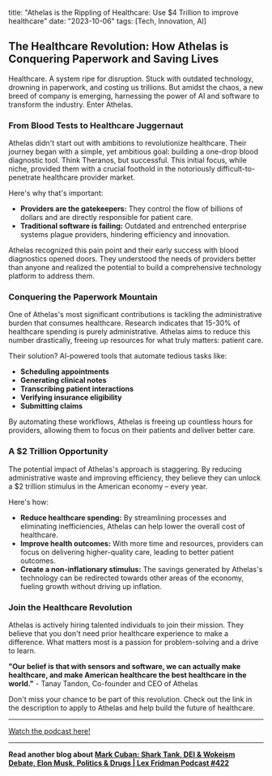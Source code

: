 

title: "Athelas is the Rippling of Healthcare: Use $4 Trillion to improve healthcare"
date: "2023-10-06"
tags: [Tech, Innovation, AI]


## The Healthcare Revolution: How Athelas is Conquering Paperwork and Saving Lives

Healthcare. A system ripe for disruption. Stuck with outdated technology, drowning in paperwork, and costing us trillions. But amidst the chaos, a new breed of company is emerging, harnessing the power of AI and software to transform the industry. Enter Athelas. 

### From Blood Tests to Healthcare Juggernaut

Athelas didn't start out with ambitions to revolutionize healthcare. Their journey began with a simple, yet ambitious goal: building a one-drop blood diagnostic tool. Think Theranos, but successful.  This initial focus, while niche, provided them with a crucial foothold in the notoriously difficult-to-penetrate healthcare provider market.

Here's why that's important:

* **Providers are the gatekeepers:** They control the flow of billions of dollars and are directly responsible for patient care.
* **Traditional software is failing:** Outdated and entrenched enterprise systems plague providers, hindering efficiency and innovation.

Athelas recognized this pain point and their early success with blood diagnostics opened doors. They understood the needs of providers better than anyone and realized the potential to build a comprehensive technology platform to address them. 

### Conquering the Paperwork Mountain

One of Athelas's most significant contributions is tackling the administrative burden that consumes healthcare.  Research indicates that 15-30% of healthcare spending is purely administrative. Athelas aims to reduce this number drastically, freeing up resources for what truly matters: patient care.

Their solution? AI-powered tools that automate tedious tasks like:

* **Scheduling appointments**
* **Generating clinical notes**
* **Transcribing patient interactions**
* **Verifying insurance eligibility**
* **Submitting claims**

By automating these workflows, Athelas is freeing up countless hours for providers, allowing them to focus on their patients and deliver better care. 

### A $2 Trillion Opportunity

The potential impact of Athelas's approach is staggering. By reducing administrative waste and improving efficiency, they believe they can unlock a $2 trillion stimulus in the American economy – every year. 

Here's how:

* **Reduce healthcare spending:** By streamlining processes and eliminating inefficiencies, Athelas can help lower the overall cost of healthcare.
* **Improve health outcomes:** With more time and resources, providers can focus on delivering higher-quality care, leading to better patient outcomes.
* **Create a non-inflationary stimulus:** The savings generated by Athelas's technology can be redirected towards other areas of the economy, fueling growth without driving up inflation.

### Join the Healthcare Revolution

Athelas is actively hiring talented individuals to join their mission.  They believe that you don't need prior healthcare experience to make a difference. What matters most is a passion for problem-solving and a drive to learn.

**"Our belief is that with sensors and software, we can actually make healthcare, and make American healthcare the best healthcare in the world."** - Tanay Tandon, Co-founder and CEO of Athelas

Don't miss your chance to be part of this revolution. Check out the link in the description to apply to Athelas and help build the future of healthcare.

---

<a href="https://youtube.com/watch?v=9iSZ12osxHM" target="_blank">Watch the podcast here!</a>


---

**Read another blog about [Mark Cuban: Shark Tank, DEI & Wokeism Debate, Elon Musk, Politics & Drugs | Lex Fridman Podcast #422](./20240329-markcuban-lexfridman)**
